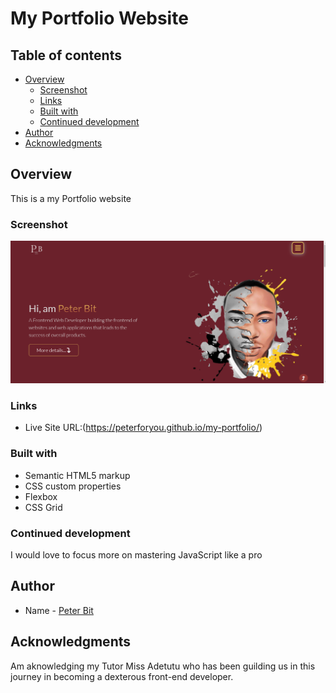 # My Portfolio Website

## Table of contents

- [Overview](#overview)
  - [Screenshot](#screenshot)
  - [Links](#links)
  - [Built with](#built-with)
  - [Continued development](#continued-development)
- [Author](#author)
- [Acknowledgments](#acknowledgments)


## Overview
This is a my Portfolio website

### Screenshot

![](./img_1/Annotation%202022-09-05%20175131.png)

### Links

- Live Site URL:(https://peterforyou.github.io/my-portfolio/)

### Built with

- Semantic HTML5 markup
- CSS custom properties
- Flexbox
- CSS Grid

### Continued development    

I would love to focus more on mastering JavaScript like a pro

## Author

- Name - [Peter Bit](https://www.twitter.com/Peterbyte2)

## Acknowledgments

Am aknowledging my Tutor Miss Adetutu who has been guilding us in this journey in becoming a dexterous front-end developer.